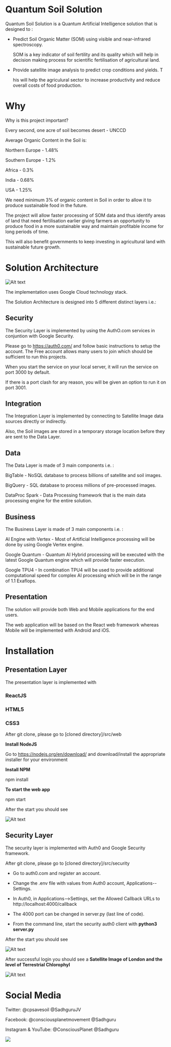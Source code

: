 
# Quantum Soil Solution

Quantum Soil Solution is a Quantum Artificial Intelligence solution that is designed to :

* Predict Soil Organic Matter (SOM) using visible and near-infrared spectroscopy.

  SOM is a key indicator of soil fertility and its quality which will help in decision making process for scientific fertilisation of agricultural land.

* Provide satellite image analysis to predict crop conditions and yields.  T
   
  his will help the agriculural sector to increase productivity and reduce overall costs of food production.

# Why

Why is this project important?

Every second, one acre of soil becomes desert - UNCCD

Average Organic Content in the Soil is:

Northern Europe - 1.48%

Southern Europe - 1.2%

Africa          - 0.3%

India           - 0.68%

USA             - 1.25%

We need minimum 3% of organic content in Soil in order to allow it to produce sustainable food in the future.

The project will allow faster processing of SOM data and thus identify areas of land that need fertilisation earlier giving farmers an opportunity to produce food in a more sustainable way and maintain profitable income for long periods of time.

This will also benefit governments to keep investing in agricultural land with sustainable future growth.

# Solution Architecture

![Alt text](src/img/QuantumSoilSolutions.png?raw=true "Title")

The implementation uses Google Cloud technology stack.

The Solution Architecture is designed into 5 different distinct layers i.e.:

## Security

The Security Layer is implemented by using the AuthO.com services in conjuntion with Google Security.

Please go to https://auth0.com/ and follow basic instructions to setup the account.  The Free account allows many users to join which should be sufficient to run this projects.

When you start the service on your local server, it will run the service on port 3000 by default.

If there is a port clash for any reason, you will be given an option to run it on port 3001.

## Integration

The Integration Layer is implemented by connecting to Satellite Image data sources directly or indirectly.  

Also, the Soil images are stored in a temporary storage location before they are sent to the Data Layer.

## Data

The Data Layer is made of 3 main components i.e. :

BigTable - NoSQL database to process billions of satellite and soil images.

BigQuery - SQL database to process millions of pre-processed images.

DataProc Spark - Data Processing framework that is the main data processing engine for the entire solution.

## Business

The Business Layer is made of 3 main components i.e. :

AI Engine with Vertex - Most of Artificial Intelligence processing will be done by using Google Vertex engine.

Google Quantum - Quantum AI Hybrid processing will be executed with the latest Google Quantum engine which will provide faster execution. 

Google TPU4 - In combination TPU4 will be used to provide additional computational speed for complex AI processing which will be in the range of 1.1 Exaflops.


## Presentation

The solution will provide both Web and Mobile applications for the end users.

The web application will be based on the React web framework whereas Mobile will be implemented with Android and iOS.

# Installation

## Presentation Layer

The presentation layer is implemented with 

### ReactJS

### HTML5

### CSS3

After git clone, please go to [cloned directory]/src/web

**Install NodeJS**

Go to https://nodejs.org/en/download/ and download/install the appropriate installer for your environment

**Install NPM**

npm install

**To start the web app**

npm start

After the start you should see

![Alt text](src/img/wheatfieldtext.png?raw=true "Title")

## Security Layer

The security layer is implemented with Auth0 and Google Security framework.

After git clone, please go to [cloned directory]/src/security

* Go to auth0.com and register an account.

* Change the .env file with values from Auth0 account, Applications--Settings.

* In Auth0, in Applications-->Settings, set the Allowed Callback URLs to http://localhost:4000/callback

* The 4000 port can be changed in server.py (last line of code).
* From the command line, start the security auth0 client with **python3 server.py**

After the start you should see

![Alt text](src/img/auth0main.png?raw=true "Title")

After successful login you should see a **Satellite Image of London and the level of Terrestrial Chlorophyl**

![Alt text](src/img/SatelliteScan.png?raw=true "Title")

# Social Media

Twitter: @cpsavesoil @SadhguruJV

Facebook: @consciousplanetmovement @Sadhguru

Instagram & YouTube: @ConsciousPlanet @Sadhguru


<a href="https://www.consciousplanet.org/" target="_blank">
<img src="https://www.datocms-assets.com/60396/1648286746-english.png"/>
</a>
